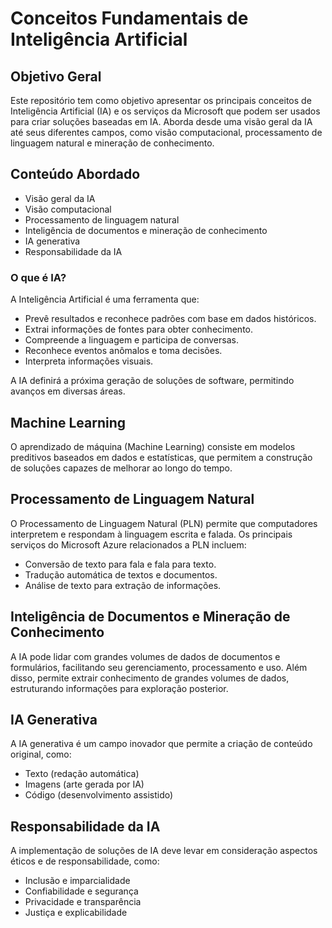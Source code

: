 # Conceitos Fundamentais de Inteligência Artificial

## Objetivo Geral
Este repositório tem como objetivo apresentar os principais conceitos de Inteligência Artificial (IA) e os serviços da Microsoft que podem ser usados para criar soluções baseadas em IA. Aborda desde uma visão geral da IA até seus diferentes campos, como visão computacional, processamento de linguagem natural e mineração de conhecimento.

## Conteúdo Abordado
- Visão geral da IA
- Visão computacional
- Processamento de linguagem natural
- Inteligência de documentos e mineração de conhecimento
- IA generativa
- Responsabilidade da IA

### O que é IA?
A Inteligência Artificial é uma ferramenta que:
- Prevê resultados e reconhece padrões com base em dados históricos.
- Extrai informações de fontes para obter conhecimento.
- Compreende a linguagem e participa de conversas.
- Reconhece eventos anômalos e toma decisões.
- Interpreta informações visuais.

A IA definirá a próxima geração de soluções de software, permitindo avanços em diversas áreas.

## Machine Learning
O aprendizado de máquina (Machine Learning) consiste em modelos preditivos baseados em dados e estatísticas, que permitem a construção de soluções capazes de melhorar ao longo do tempo.

## Processamento de Linguagem Natural
O Processamento de Linguagem Natural (PLN) permite que computadores interpretem e respondam à linguagem escrita e falada. Os principais serviços do Microsoft Azure relacionados a PLN incluem:
- Conversão de texto para fala e fala para texto.
- Tradução automática de textos e documentos.
- Análise de texto para extração de informações.

## Inteligência de Documentos e Mineração de Conhecimento
A IA pode lidar com grandes volumes de dados de documentos e formulários, facilitando seu gerenciamento, processamento e uso. Além disso, permite extrair conhecimento de grandes volumes de dados, estruturando informações para exploração posterior.

## IA Generativa
A IA generativa é um campo inovador que permite a criação de conteúdo original, como:
- Texto (redação automática)
- Imagens (arte gerada por IA)
- Código (desenvolvimento assistido)

## Responsabilidade da IA
A implementação de soluções de IA deve levar em consideração aspectos éticos e de responsabilidade, como:
- Inclusão e imparcialidade
- Confiabilidade e segurança
- Privacidade e transparência
- Justiça e explicabilidade
